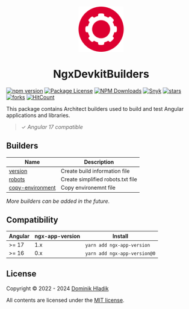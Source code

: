 <p align="center">
  <a href="https://github.com/Celtian/ngx-devkit-builders" target="blank"><img src="assets/logo.svg?sanitize=true" alt="" width="120"></a>
  <h1 align="center">NgxDevkitBuilders</h1>
</p>

[![npm version](https://badge.fury.io/js/ngx-devkit-builders.svg)](https://badge.fury.io/js/ngx-devkit-builders)
[![Package License](https://img.shields.io/npm/l/ngx-devkit-builders.svg)](https://www.npmjs.com/ngx-devkit-builders)
[![NPM Downloads](https://img.shields.io/npm/dm/ngx-devkit-builders.svg)](https://www.npmjs.com/ngx-devkit-builders)
[![Snyk](https://snyk.io/advisor/npm-package/ngx-devkit-builders/badge.svg)](https://snyk.io/advisor/npm-package/ngx-devkit-builders)
[![stars](https://badgen.net/github/stars/celtian/ngx-devkit-builders)](https://github.com/celtian/ngx-devkit-builders/)
[![forks](https://badgen.net/github/forks/celtian/ngx-devkit-builders)](https://github.com/celtian/ngx-devkit-builders/)
[![HitCount](http://hits.dwyl.com/celtian/ngx-devkit-builders.svg)](http://hits.dwyl.com/celtian/ngx-devkit-builders)

This package contains Architect builders used to build and test Angular applications and libraries.

> ✓ _Angular 17 compatible_

## Builders

| Name                                                 | Description                       |
| ---------------------------------------------------- | --------------------------------- |
| [version](./src/version/README.md)                   | Create build information file     |
| [robots](./src/robots/README.md)                     | Create simplified robots.txt file |
| [copy-environment](./src/copy-environment/README.md) | Copy environemnt file             |

_More builders can be added in the future._

## Compatibility

| Angular | ngx-app-version | Install                      |
| ------- | --------------- | ---------------------------- |
| >= 17   | 1.x             | `yarn add ngx-app-version`   |
| >= 16   | 0.x             | `yarn add ngx-app-version@0` |

## License

Copyright &copy; 2022 - 2024 [Dominik Hladik](https://github.com/Celtian)

All contents are licensed under the [MIT license].

[mit license]: LICENSE
